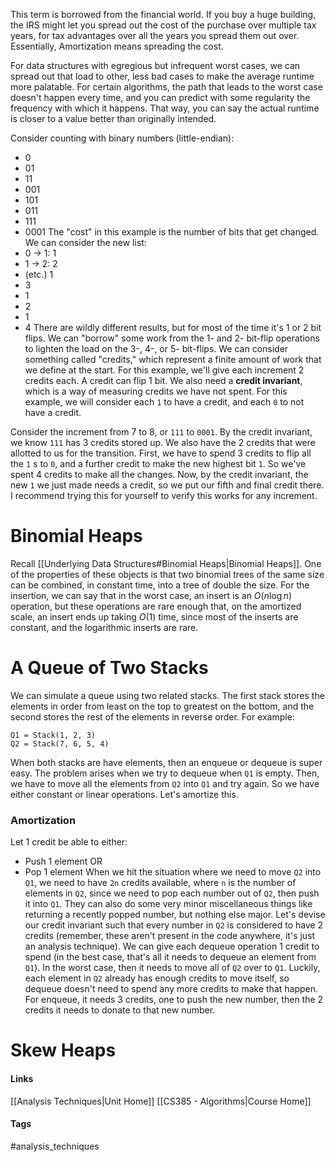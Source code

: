 This term is borrowed from the financial world. If you buy a huge building, the IRS might let you spread out the cost of the purchase over multiple tax years, for tax advantages over all the years you spread them out over. Essentially, Amortization means spreading the cost.

For data structures with egregious but infrequent worst cases, we can spread out that load to other, less bad cases to make the average runtime more palatable. For certain algorithms, the path that leads to the worst case doesn't happen every time, and you can predict with some regularity the frequency with which it happens. That way, you can say the actual runtime is closer to a value better than originally intended.

Consider counting with binary numbers (little-endian):
* 0
* 01
* 11
* 001
* 101
* 011
* 111
* 0001
The "cost" in this example is the number of bits that get changed. We can consider the new list:
* 0 -> 1: 1
* 1 -> 2: 2
* (etc.) 1
* 3
* 1
* 2
* 1
* 4
There are wildly different results, but for most of the time it's 1 or 2 bit flips. We can "borrow" some work from the 1- and 2- bit-flip operations to lighten the load on the 3-, 4-, or 5- bit-flips.
We can consider something called "credits," which represent a finite amount of work that we define at the start. For this example, we'll give each increment 2 credits each. A credit can flip 1 bit.
We also need a **credit invariant**, which is a way of measuring credits we have not spent. For this example, we will consider each `1` to have a credit, and each `0` to not have a credit.

Consider the increment from 7 to 8, or `111` to `0001`. By the credit invariant, we know `111` has 3 credits stored up. We also have the 2 credits that were allotted to us for the transition. First, we have to spend 3 credits to flip all the `1` s to `0`, and a further credit to make the new highest bit `1`. So we've spent 4 credits to make all the changes. Now, by the credit invariant, the new `1` we just made needs a credit, so we put our fifth and final credit there. I recommend trying this for yourself to verify this works for any increment.
# Binomial Heaps
Recall [[Underlying Data Structures#Binomial Heaps|Binomial Heaps]]. One of the properties of these objects is that two binomial trees of the same size can be combined, in constant time, into a tree of double the size. For the insertion, we can say that in the worst case, an insert is an $O(n\log n)$ operation, but these operations are rare enough that, on the amortized scale, an insert ends up taking $O(1)$ time, since most of the inserts are constant, and the logarithmic inserts are rare.
# A Queue of Two Stacks
We can simulate a queue using two related stacks. The first stack stores the elements in order from least on the top to greatest on the bottom, and the second stores the rest of the elements in reverse order. For example:
```
Q1 = Stack(1, 2, 3)
Q2 = Stack(7, 6, 5, 4)
```
When both stacks are have elements, then an enqueue or dequeue is super easy. The problem arises when we try to dequeue when `Q1` is empty. Then, we have to move all the elements from `Q2` into `Q1` and try again. So we have either constant or linear operations. Let's amortize this.
### Amortization
Let 1 credit be able to either:
* Push 1 element
	OR
* Pop 1 element
When we hit the situation where we need to move `Q2` into `Q1`, we need to have `2n` credits available, where `n` is the number of elements in `Q2`, since we need to pop each number out of `Q2`, then push it into `Q1`. They can also do some very minor miscellaneous things like returning a recently popped number, but nothing else major.
Let's devise our credit invariant such that every number in `Q2` is considered to have 2 credits (remember, these aren't present in the code anywhere, it's just an analysis technique). We can give each dequeue operation 1 credit to spend (in the best case, that's all it needs to dequeue an element from `Q1`). In the worst case, then it needs to move all of `Q2` over to `Q1`. Luckily, each element in `Q2` already has enough credits to move itself, so dequeue doesn't need to spend any more credits to make that happen.
For enqueue, it needs 3 credits, one to push the new number, then the 2 credits it needs to donate to that new number.
# Skew Heaps


#### Links
[[Analysis Techniques|Unit Home]]
[[CS385 - Algorithms|Course Home]]
#### Tags
#analysis_techniques